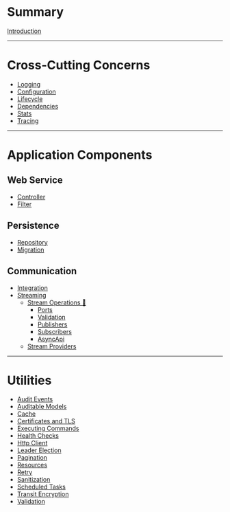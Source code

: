 # Summary

[Introduction](README.md)

---

# Cross-Cutting Concerns
- [Logging](log/README.md)
- [Configuration](config/README.md)
- [Lifecycle](app/README.md)
- [Dependencies](app/context.md)
- [Stats](stats/README.md)
- [Tracing](trace/README.md)

---

# Application Components

## Web Service 
- [Controller](webservice/controller.md)
- [Filter]()

## Persistence
- [Repository](sqldb/repository.md)
- [Migration]()

## Communication
- [Integration]()
- [Streaming]()
  - [Stream Operations 🎉](ops/streamops/README.md)
    - [Ports](ops/streamops/ports.md)
    - [Validation](ops/streamops/validation.md)
    - [Publishers](ops/streamops/publishers.md)
    - [Subscribers](ops/streamops/subscribers.md)
    - [AsyncApi]()
  - [Stream Providers]()
---

# Utilities

- [Audit Events]()
- [Auditable Models]()
- [Cache](cache/lru/README.md)
- [Certificates and TLS](certificate/README.md)
- [Executing Commands]()
- [Health Checks]()
- [Http Client]()
- [Leader Election]()
- [Pagination]()
- [Resources](resource/README.md)
- [Retry]()
- [Sanitization](sanitize/README.md)
- [Scheduled Tasks](scheduled/README.md)
- [Transit Encryption](transit/README.md)
- [Validation]()
